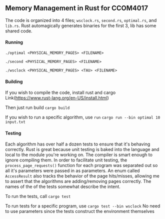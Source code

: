 ## Memory Management in Rust for CCOM4017

The code is organized into 4 files; `wsclock.rs`, `second.rs`, `optimal.rs`, and `lib.rs`. Rust automagically generates binaries for the first 3, lib has some shared code.

#### Running

```./optimal <PHYSICAL_MEMORY_PAGES> <FILENAME>```

```./second <PHYSICAL_MEMORY_PAGES> <FILENAME>```

```./wsclock <PHYSICAL_MEMORY_PAGES> <TAU> <FILENAME>```

#### Building

If you wish to compile the code, install rust and cargo
Link(https://www.rust-lang.org/en-US/install.html)

Then just run build
```cargo build```

If you wish to run a specific algorithm, use `run`
```cargo run --bin optimal 10 input.txt```

#### Testing

Each algorithm has over half a dozen tests to ensure that it's behaving correctly. Rust is great because unit testing is baked into the language and local to the module you're working on. The compiler is smart enough to ignore compiling them. In order to facilitate unit testing, the `process_page_requests()` function for each program was separated out so all it's parameters were passed in as parameters. An enum called `AccessResult` also tracks the behavior of the page hits/misses, allowing me to assert that the algorithms are adding/removing pages correctly. The names of the of the tests somewhat describe the intent.

To run the tests, call
```cargo test```

To run tests for a specific program, use
```cargo test --bin wsclock```
No need to use parameters since the tests construct the environment themselves

